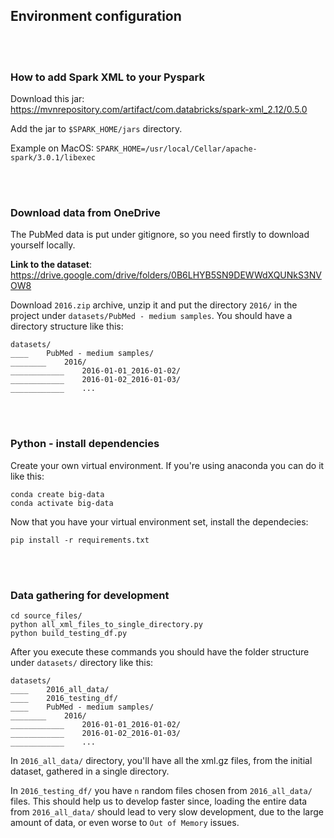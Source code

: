 ## Environment configuration

<br></br>

### How to add Spark XML to your Pyspark

Download this jar: https://mvnrepository.com/artifact/com.databricks/spark-xml_2.12/0.5.0

Add the jar to `$SPARK_HOME/jars` directory. 

Example on MacOS: `SPARK_HOME=/usr/local/Cellar/apache-spark/3.0.1/libexec`

<br></br>

### Download data from OneDrive

The PubMed data is put under gitignore, so you need firstly to download yourself locally.

**Link to the dataset**: https://drive.google.com/drive/folders/0B6LHYB5SN9DEWWdXQUNkS3NVOW8

Download `2016.zip` archive, unzip it and put the directory `2016/` in the project under `datasets/PubMed - medium samples`.
You should have a directory structure like this:

```
datasets/
____    PubMed - medium samples/
________    2016/
____________    2016-01-01_2016-01-02/
____________    2016-01-02_2016-01-03/
____________    ...
```

<br></br>

### Python - install dependencies

Create your own virtual environment. If you're using anaconda you can do it like this:
```
conda create big-data
conda activate big-data
```

Now that you have your virtual environment set, install the dependecies:
```
pip install -r requirements.txt
```

<br></br>

### Data gathering for development

```
cd source_files/
python all_xml_files_to_single_directory.py
python build_testing_df.py
```

After you execute these commands you should have the folder structure under `datasets/` directory like this:
```
datasets/
____    2016_all_data/
____    2016_testing_df/
____    PubMed - medium samples/
________    2016/
____________    2016-01-01_2016-01-02/
____________    2016-01-02_2016-01-03/
____________    ...
```

In `2016_all_data/` directory, you'll have all the xml.gz files, from the initial dataset, gathered in a single 
directory.

In `2016_testing_df/` you have `n` random files chosen from `2016_all_data/` files. This should help us to
develop faster since, loading the entire data from `2016_all_data/` should lead to very slow development, due to 
the large amount of data, or even worse to `Out of Memory` issues.